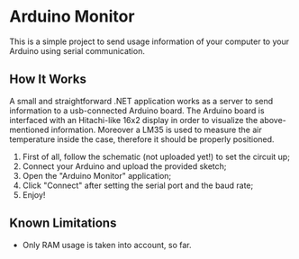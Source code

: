# Arduino Monitor

This is a simple project to send usage information of your computer to your Arduino using serial communication.

## How It Works

A small and straightforward .NET application works as a server to send information to a usb-connected Arduino board.
The Arduino board is interfaced with an Hitachi-like 16x2 display in order to visualize the above-mentioned information.
Moreover a LM35 is used to measure the air temperature inside the case, therefore it should be properly positioned.

1. First of all, follow the schematic (not uploaded yet!) to set the circuit up;
1. Connect your Arduino and upload the provided sketch;
1. Open the "Arduino Monitor" application;
1. Click "Connect" after setting the serial port and the baud rate;
1. Enjoy!

## Known Limitations

* Only RAM usage is taken into account, so far.
